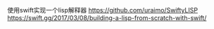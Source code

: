 使用swift实现一个lisp解释器
https://github.com/uraimo/SwiftyLISP
https://swift.gg/2017/03/08/building-a-lisp-from-scratch-with-swift/